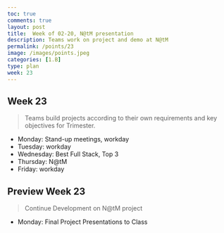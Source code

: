 ```yaml
---
toc: true
comments: true
layout: post
title:  Week of 02-20, N@tM presentation
description: Teams work on project and demo at N@tM
permalink: /points/23
image: /images/points.jpeg
categories: [1.B]
type: plan
week: 23
---
```


## Week 23
> Teams build projects according to their own requirements and key objectives for Trimester.
- Monday: Stand-up meetings, workday
- Tuesday: workday
- Wednesday: Best Full Stack, Top 3
- Thursday: N@tM
- Friday: workday

## Preview Week 23
> Continue Development on N@tM project
- Monday: Final Project Presentations to Class